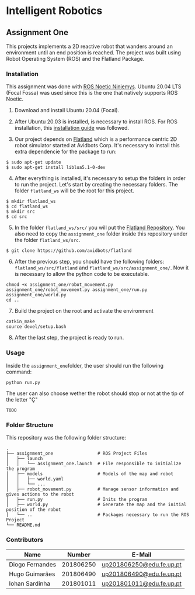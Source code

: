 # Intelligent Robotics
## Assignment One
This projects implements a 2D reactive robot that wanders around an environment until an end position is reached. The project was built using Robot Operating System (ROS) and the Flatland Package.

### Installation 
This assignment was done with [ROS Noetic Ninjemys](http://wiki.ros.org/noetic). 
Ubuntu 20.04 LTS (Focal Fossa) was used since this is the one that natively supports ROS Noetic.

1. Download and install Ubuntu 20.04 (Focal).
2. After Ubuntu 20.03 is installed, is necessary to install ROS. For ROS installation, this [installation guide](http://wiki.ros.org/noetic/Installation/Ubuntu) was followed. 

3. Our project depends on [Flatland](https://flatland-simulator.readthedocs.io/en/latest/) which is a performance centric 2D robot simulator started at Avidbots Corp.
It's necessary to install this extra dependencie for the package to run:
```
$ sudo apt-get update
$ sudo apt-get install liblua5.1-0-dev
```

4. After everything is installed, it's necessary to setup the folders in order to run the project. Let's start by creating the necessary folders. The folder `flatland_ws` will be the root for this project.
```
$ mkdir flatland_ws
$ cd flatland_ws
$ mkdir src
$ cd src
```

5. In the folder `flatland_ws/src/` you will put the [Flatland Repository](https://github.com/avidbots/flatland). You also need to copy the `assignment_one` folder inside this repository under the folder `flatland_ws/src`.  
  ```
  $ git clone https://github.com/avidbots/flatland
  ```
  
6. After the previous step, you should have the following folders: `flatland_ws/src/flatland` and `flatland_ws/src/assignment_one/`. Now it is necessary to allow the python code to be executable.
```
chmod +x assignment_one/robot_movement.py assignment_one/robot_movement.py assignment_one/run.py assignment_one/world.py
cd ..
```
7. Build the project on the root and activate the environment
```
catkin_make
source devel/setup.bash
```

8. After the last step, the project is ready to run.

### Usage
Inside the `assignment_one`folder, the user should run the following command:
```
python run.py
```

The user can also choose wether the robot should stop or not at the tip of the letter "Ç"
```
TODO
```

### Folder Structure
This repository was the following folder structure:
```
.              
├── assignment_one                 # ROS Project Files
│   ├── launch              
│   │   └── assignment_one.launch  # File responsible to initialize the program
│   ├── models                     # Models of the map and robot
│   │   ├── world.yaml
│   │   └── ...
│   ├── robot_movement.py          # Manage sensor information and gives actions to the robot
│   ├── run.py                     # Inits the program
│   ├── world.py                   # Generate the map and the initial position of the robot
│   └── ..                         # Packages necessary to run the ROS Project
└── README.md
```

### Contributors
| Name             | Number    | E-Mail             |
| ---------------- | --------- | ------------------ |
| Diogo Fernandes  | 201806250 | up201806250@edu.fe.up.pt |
| Hugo Guimarães   | 201806490 | up201806490@edu.fe.up.pt |
| Iohan Sardinha   | 201801011 | up201801011@edu.fe.up.pt |
